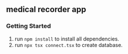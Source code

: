 ## medical recorder app

### Getting Started

1. run `npm install` to install all dependencies.
2. run `npx tsx connect.tsx` to create database.